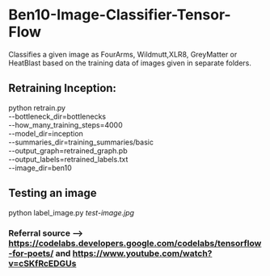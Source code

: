 # Ben10-Image-Classifier-Tensor-Flow

Classifies a given image as FourArms, Wildmutt,XLR8, GreyMatter or HeatBlast based on the training data of images given in separate folders. 
               
## Retraining Inception:

python retrain.py \
  --bottleneck_dir=bottlenecks \
  --how_many_training_steps=4000 \
  --model_dir=inception \
  --summaries_dir=training_summaries/basic \
  --output_graph=retrained_graph.pb \
  --output_labels=retrained_labels.txt \
  --image_dir=ben10      
  
  ## Testing an image
  python label_image.py _test-image.jpg_
  
  ### Referral source --> https://codelabs.developers.google.com/codelabs/tensorflow-for-poets/ and https://www.youtube.com/watch?v=cSKfRcEDGUs
  
  

